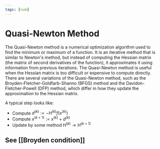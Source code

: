 ```yaml
---
tags: [num]
---
```

# Quasi-Newton Method
The Quasi-Newton method is a numerical optimization algorithm used to find the minimum or maximum of a function. It is an iterative method that is similar to Newton's method, but instead of computing the Hessian matrix (the matrix of second derivatives of the function), it approximates it using information from previous iterations. The Quasi-Newton method is useful when the Hessian matrix is too difficult or expensive to compute directly. There are several variations of the Quasi-Newton method, such as the Broyden-Fletcher-Goldfarb-Shanno (BFGS) method and the Davidon-Fletcher-Powell (DFP) method, which differ in how they update the approximation to the Hessian matrix.


A typical step looks like:
- Compute $d^{(k)} := -H^{(k)}f(x^{(k)})$
- Compute $x^{(k+1)}:= x^{(k)} +d^{(k)}$
- Update by some method $H^{(k)} \rightarrow H^{(k+1)}$

## See [[Broyden condition]]
